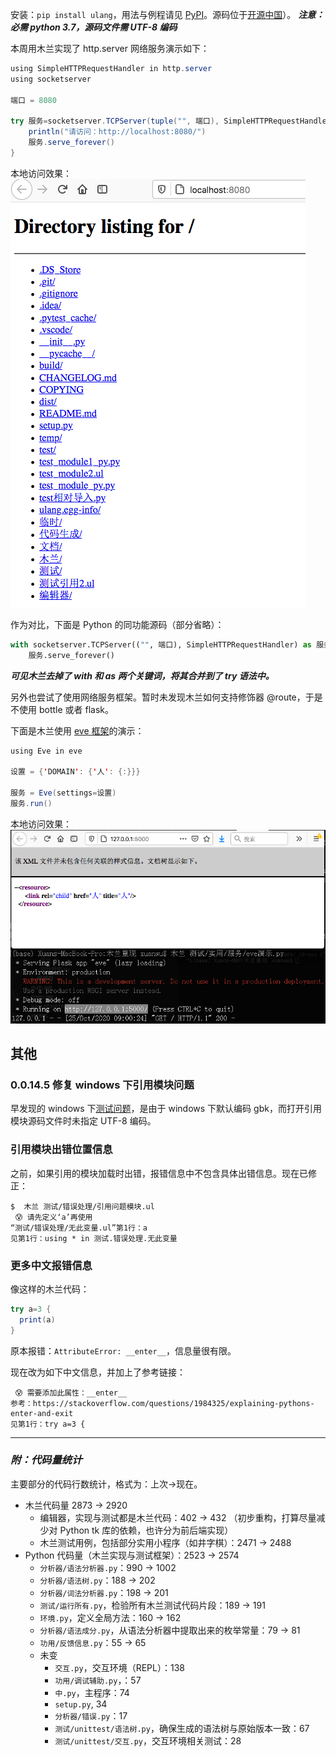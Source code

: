 安装：`pip install ulang`，用法与例程请见 [PyPI](https://pypi.org/project/ulang/)。源码位于[开源中国](https://gitee.com/MulanRevive/mulan-rework)）。 ***注意：必需 python 3.7，源码文件需 UTF-8 编码***

本周用木兰实现了 http.server 网络服务演示如下：
```java
using SimpleHTTPRequestHandler in http.server
using socketserver

端口 = 8080

try 服务=socketserver.TCPServer(tuple("", 端口), SimpleHTTPRequestHandler) {
    println("请访问：http://localhost:8080/")
    服务.serve_forever()
}
```
本地访问效果：
![本地访问](截图/2020-10-25_http服务.png)

作为对比，下面是 Python 的同功能源码（部分省略）：
```python
with socketserver.TCPServer(("", 端口), SimpleHTTPRequestHandler) as 服务:
    服务.serve_forever()
```

***可见木兰去掉了 with 和 as 两个关键词，将其合并到了 try 语法中。***

另外也尝试了使用网络服务框架。暂时未发现木兰如何支持修饰器 @route，于是不使用 bottle 或者 flask。

下面是木兰使用 [eve 框架](https://github.com/pyeve/eve)的演示：
```java
using Eve in eve

设置 = {'DOMAIN': {'人': {:}}}

服务 = Eve(settings=设置)
服务.run()
```
本地访问效果：
![eve本地访问](截图/2020-10-25_eve服务.png)

## 其他

### 0.0.14.5 修复 windows 下引用模块问题

早发现的 windows 下[测试问题](https://gitee.com/MulanRevive/mulan-rework/issues/I1U2HP)，是由于 windows 下默认编码 gbk，而打开引用模块源码文件时未指定 UTF-8 编码。

### 引用模块出错位置信息

之前，如果引用的模块加载时出错，报错信息中不包含具体出错信息。现在已修正：

```
$  木兰 测试/错误处理/引用问题模块.ul
 😰 请先定义‘a’再使用
“测试/错误处理/无此变量.ul”第1行：a
见第1行：using * in 测试.错误处理.无此变量
```

### 更多中文报错信息

像这样的木兰代码：
```java
try a=3 {
  print(a)
}
```

原本报错：`AttributeError: __enter__`，信息量很有限。

现在改为如下中文信息，并加上了参考链接：
```
 😰 需要添加此属性：__enter__
参考：https://stackoverflow.com/questions/1984325/explaining-pythons-enter-and-exit
见第1行：try a=3 {
```

-----------

### ***附：代码量统计***

主要部分的代码行数统计，格式为：上次->现在。

- 木兰代码量 2873 -> 2920
  - 编辑器，实现与测试都是木兰代码：402 -> 432 （初步重构，打算尽量减少对 Python tk 库的依赖，也许分为前后端实现）
  - 木兰测试用例，包括部分实用小程序（如井字棋）：2471 -> 2488
- Python 代码量（木兰实现与测试框架）：2523 -> 2574
  - `分析器/语法分析器.py`：990 -> 1002
  - `分析器/语法树.py`：188 -> 202
  - `分析器/词法分析器.py`：198 -> 201
  - `测试/运行所有.py`，检验所有木兰测试代码片段：189 -> 191
  - `环境.py`，定义全局方法：160 -> 162
  - `分析器/语法成分.py`，从语法分析器中提取出来的枚举常量：79 -> 81
  - `功用/反馈信息.py`：55 -> 65
  - 未变
    - `交互.py`，交互环境（REPL）：138
    - `功用/调试辅助.py`，：57
    - `中.py`，主程序：74
    - `setup.py`, 34
    - `分析器/错误.py`：17
    - `测试/unittest/语法树.py`，确保生成的语法树与原始版本一致：67
    - `测试/unittest/交互.py`，交互环境相关测试：28

